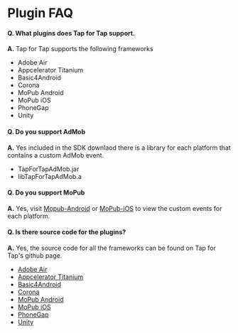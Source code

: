 # Plugin FAQ

#### Q. What plugins does Tap for Tap support.
**A.** Tap for Tap supports the following frameworks
- Adobe Air
- Appcelerator Titanium
- Basic4Android
- Corona
- MoPub Android
- MoPub iOS
- PhoneGap
- Unity

#### Q. Do you support AdMob
**A.** Yes included in the SDK downlaod there is a library for each platform that contains a custom AdMob event.
- TapForTapAdMob.jar
- libTapForTapAdMob.a

#### Q. Do you support MoPub
**A.** Yes, visit [Mopub-Android](https://github.com/tapfortap/MoPub-Android) or [MoPub-iOS](https://github.com/tapfortap/MoPub-iOS) to view the custom events for each platform.

#### Q. Is there source code for the plugins?
**A.** Yes, the source code for all the frameworks can be found on Tap for Tap's github page.
- [Adobe Air](https://github.com/tapfortap/AdobeAir)
- [Appcelerator Titanium](https://github.com/tapfortap/Titanium)
- [Basic4Android](https://github.com/tapfortap/Basic4Android)
- [Corona](https://github.com/tapfortap/Corona)
- [MoPub Android](https://github.com/tapfortap/MoPub-Android)
- [MoPub iOS](https://github.com/tapfortap/MoPub-iOS)
- [PhoneGap](https://github.com/tapfortap/PhoneGap)
- [Unity](https://github.com/tapfortap/Unity)
